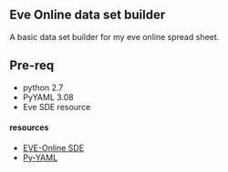 ## Eve Online data set builder

A basic data set builder for my eve online spread sheet.

## Pre-req
- python 2.7
- PyYAML 3.08
- Eve SDE resource

#### resources
- [EVE-Online SDE](git@github.com:ChristopherBlackman/eve_online_misc_data.git)
- [Py-YAML](http://pyyaml.org/wiki/PyYAMLDocumentation)
